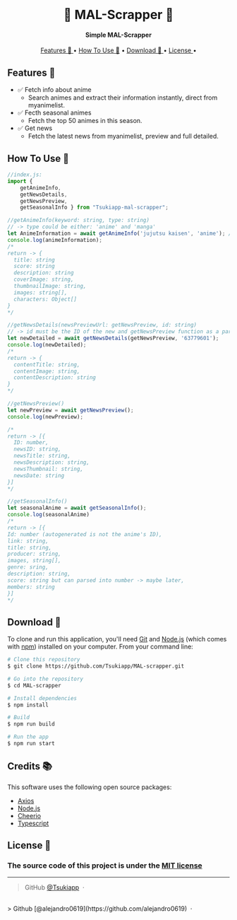 
<h1 align="center">
  <br>
  <a href="https://github.com/Tsukiapp" alt="Tsuki Mal scrapper" width="200"></a>
  <br>
  🌌 MAL-Scrapper 🌌
  <br>
</h1>

<h4 align="center"> Simple MAL-Scrapper </h4>

<p align="center">
  <a href="#Features"> Features 🦾 </a> •
  <a href="#how-to-use">How To Use 📖</a> •
  <a href="#download">Download 💾 </a> •
  <a href="#license">License  </a> •
</p>



## Features 🦾

* ✅ Fetch info about anime
  - Search animes and extract their information instantly, direct from myanimelist.
* ✅ Fecth seasonal animes
  - Fetch the top 50 animes in this season.
* ✅ Get news
  - Fetch the latest news from myanimelist, preview and full detailed.


## How To Use 📖
```javascript
//index.js:
import {
    getAnimeInfo, 
    getNewsDetails, 
    getNewsPreview, 
    getSeasonalInfo } from "Tsukiapp-mal-scrapper"; 

//getAnimeInfo(keyword: string, type: string)
// -> type could be either: 'anime' and 'manga'
let AnimeInformation = await getAnimeInfo('jujutsu kaisen', 'anime'); //async function
console.log(animeInformation);
/*
return -> {
  title: string
  score: string
  description: string
  coverImage: string,
  thumbnailImage: string,
  images: string[],
  characters: Object[]
}
*/

//getNewsDetails(newsPreviewUrl: getNewsPreview, id: string)
// -> id must be the ID of the new and getNewsPreview function as a parameter:
let newDetailed = await getNewsDetails(getNewsPreview, '63779601');
console.log(newDetailed);
/*
return -> {
  contentTitle: string,
  contentImage: string,
  contentDescription: string
}
*/

//getNewsPreview()
let newPreview = await getNewsPreview();
console.log(newPreview);

/*
return -> [{
  ID: number,
  newsID: string,
  newsTitle: string,
  newsDescription: string,
  newsThumbnail: string,
  newsDate: string
}] 
*/

//getSeasonalInfo()
let seasonalAnime = await getSeasonalInfo();
console.log(seasonalAnime)
/*
return -> [{
Id: number (autogenerated is not the anime's ID),
link: string,
title: string,
producer: string,
images, string[],
genre: sring,
description: string,
score: string but can parsed into number -> maybe later,
members: string
}]
*/
```

## Download 💾


To clone and run this application, you'll need [Git](https://git-scm.com) and [Node.js](https://nodejs.org/en/download/) (which comes with [npm](http://npmjs.com)) installed on your computer. From your command line:

```bash
# Clone this repository
$ git clone https://github.com/Tsukiapp/MAL-scrapper.git

# Go into the repository
$ cd MAL-scrapper

# Install dependencies
$ npm install

# Build
$ npm run build

# Run the app
$ npm run start

```


## Credits 📚

This software uses the following open source packages:

- [Axios](https://axios-http.com/)
- [Node.js](https://nodejs.org/)
- [Cheerio](https://cheerio.js.org/)
- [Typescript](https://www.typescriptlang.org/)


## License 🔐
### The source code of this project is under the [MIT license](https://github.com/Tsukiapp/MAL-scrapper/LICENSE) 

---

> GitHub [@Tsukiapp](https://github.com/Tsukiapp) &nbsp;&middot;&nbsp;
<br>
> Github [@alejandro0619](https://github.com/alejandro0619) &nbsp;&middot;&nbsp;


